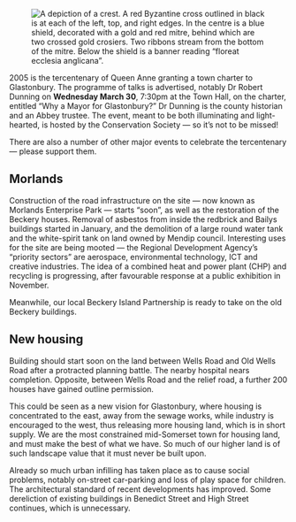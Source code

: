 <figure>
<img src="../towncrest.jpg" alt="A depiction of a crest. A red Byzantine cross outlined in black is at each of the left, top, and right edges. In the centre is a blue shield, decorated with a gold and red mitre, behind which are two crossed gold crosiers. Two ribbons stream from the bottom of the mitre. Below the shield is a banner reading “floreat ecclesia anglicana”.">
</figure>

2005 is the tercentenary of Queen Anne granting a town charter to
Glastonbury. The programme of talks is advertised, notably Dr Robert
Dunning on **Wednesday March 30**, 7:30pm at the Town Hall, on the
charter, entitled “Why a Mayor for Glastonbury?” Dr Dunning is the
county historian and an Abbey trustee. The event, meant to be both
illuminating and light-hearted, is hosted by the Conservation Society —
so it’s not to be missed!

There are also a number of other major events to celebrate the
tercentenary — please support them.

Morlands
--------

Construction of the road infrastructure on the site — now
known as Morlands Enterprise Park — starts “soon”, as well as the
restoration of the Beckery houses. Removal of asbestos from inside the
redbrick and Bailys buildings started in January, and the demolition of
a large round water tank and the white-spirit tank on land owned by
Mendip council. Interesting uses for the site are being mooted — the
Regional Development Agency’s “priority sectors” are aerospace,
environmental technology, ICT and creative industries. The idea of a
combined heat and power plant (CHP) and recycling is progressing, after
favourable response at a public exhibition in November.

Meanwhile, our local Beckery Island Partnership is ready to take on the
old Beckery buildings.

New housing
-----------

Building should start soon on the land between Wells
Road and Old Wells Road after a protracted planning battle. The nearby
hospital nears completion. Opposite, between Wells Road and the relief
road, a further 200 houses have gained outline permission.

This could be seen as a new vision for Glastonbury, where housing is
concentrated to the east, away from the sewage works, while industry is
encouraged to the west, thus releasing more housing land, which is in
short supply. We are the most constrained mid-Somerset town for housing
land, and must make the best of what we have. So much of our higher land
is of such landscape value that it must never be built upon.

Already so much urban infilling has taken place as to cause social
problems, notably on-street car-parking and loss of play space for
children. The architectural standard of recent developments has
improved. Some dereliction of existing buildings in Benedict Street and
High Street continues, which is unnecessary.
